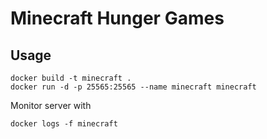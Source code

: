 # Minecraft Hunger Games

## Usage
```
docker build -t minecraft .
docker run -d -p 25565:25565 --name minecraft minecraft
```

Monitor server with
```
docker logs -f minecraft
```
